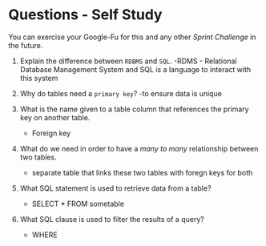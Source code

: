 # Questions - Self Study

You can exercise your Google-Fu for this and any other _Sprint Challenge_ in the future.

1.  Explain the difference between `RDBMS` and `SQL`.
    -RDMS - Relational Database Management System and SQL is a language to interact with this system

1.  Why do tables need a `primary key`?
    -to ensure data is unique

1.  What is the name given to a table column that references the primary key
    on another table.
    - Foreign key

1.  What do we need in order to have a _many to many_ relationship between two
    tables.
    - separate table that links these two tables with foregn keys for both
1.  What SQL statement is used to retrieve data from a table?
    - SELECT * FROM sometable
1.  What SQL clause is used to filter the results of a query?
    - WHERE